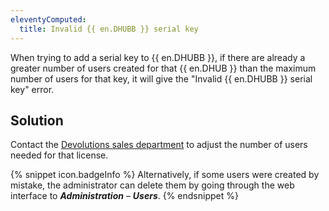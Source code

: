 ```yaml
---
eleventyComputed:
  title: Invalid {{ en.DHUBB }} serial key
---
```

When trying to add a serial key to {{ en.DHUBB }}, if there are already a greater number of users created for that {{ en.DHUB }} than the maximum number of users for that key, it will give the "Invalid {{ en.DHUBB }} serial key" error.

## Solution
Contact the [Devolutions sales department](mailto:sales@devolutions.net) to adjust the number of users needed for that license.  

{% snippet icon.badgeInfo %}
Alternatively, if some users were created by mistake, the administrator can delete them by going through the web interface to ***Administration*** – ***Users***.
{% endsnippet %}  
